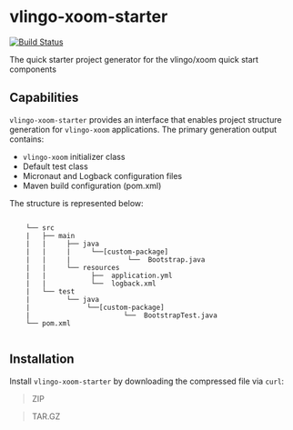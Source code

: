 # vlingo-xoom-starter
[![Build Status](https://travis-ci.org/vlingo/vlingo-xoom-starter.svg?branch=master)](https://travis-ci.org/vlingo/vlingo-xoom-starter)

The quick starter project generator for the vlingo/xoom quick start components

## Capabilities
`vlingo-xoom-starter` provides an interface that enables project structure generation for `vlingo-xoom` applications. The primary generation output contains: 
* `vlingo-xoom` initializer class
* Default test class
* Micronaut and Logback configuration files
* Maven build configuration (pom.xml)

The structure is represented below: 

```

    └── src
    |   ├── main
    |   |     ├── java 
    |   |     |     └──[custom-package]
    |   |     |              └──  Bootstrap.java
    |   |     └── resources 
    |   |           ├──  application.yml
    |   |           └──  logback.xml  
    |   └── test
    |         └── java 
    |              └──[custom-package]
    |                       └──  BootstrapTest.java
    └── pom.xml
                
```

## Installation
Install `vlingo-xoom-starter` by downloading the compressed file via `curl`:

> ZIP


> TAR.GZ

